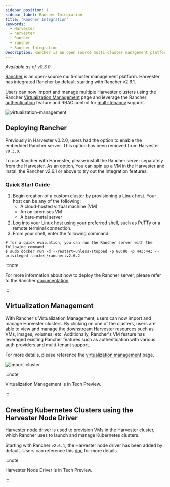 ```yaml
---
sidebar_position: 1
sidebar_label: Rancher Integration
title: "Rancher Integration"
keywords:
  - Harvester
  - harvester
  - Rancher
  - rancher
  - Rancher Integration
Description: Rancher is an open source multi-cluster management platform. Harvester has integrated Rancher by default starting with Rancher v2.6.1.
---
```


<head>
  <link rel="canonical" href="https://docs.harvesterhci.io/v1.2/rancher/rancher-integration"/>
</head>

_Available as of v0.3.0_

[Rancher](https://github.com/rancher/rancher) is an open-source multi-cluster management platform. Harvester has integrated Rancher by default starting with Rancher v2.6.1.

Users can now import and manage multiple Harvester clusters using the Rancher [Virtualization Management](virtualization-management.md) page and leverage the Rancher [authentication](https://ranchermanager.docs.rancher.com/v2.6/pages-for-subheaders/authentication-config) feature and RBAC control for [multi-tenancy](https://rancher.com/docs/rancher/v2.6/en/admin-settings/rbac/) support.

![virtualization-management](./assets/virtualization-management.png)

## Deploying Rancher

Previously in Harvester v0.2.0, users had the option to enable the embedded Rancher server. This option has been removed from Harvester `v0.3.0`. 

To use Rancher with Harvester, please install the Rancher server separately from the Harvester. As an option, You can spin up a VM in the Harvester and install the Rancher v2.6.1 or above to try out the integration features.

### Quick Start Guide
1. Begin creation of a custom cluster by provisioning a Linux host. Your host can be any of the following:
    - A cloud-hosted virtual machine (VM)
    - An on-premises VM
    - A bare-metal server
1. Log into your Linux host using your preferred shell, such as PuTTy or a remote terminal connection.
1. From your shell, enter the following command:

```shell
# for a quick evaluation, you can run the Rancher server with the following command
$ sudo docker run -d --restart=unless-stopped -p 80:80 -p 443:443 --privileged rancher/rancher:v2.6.2
```

:::note

For more information about how to deploy the Rancher server, please refer to the Rancher [documentation](https://rancher.com/docs/rancher/v2.6/en/quick-start-guide/deployment/).

:::

## Virtualization Management

With Rancher's Virtualization Management, users can now import and manage Harvester clusters. By clicking on one of the clusters, users are able to view and manage the downstream Harvester resources such as VMs, images, volumes, etc. Additionally, Rancher's VM feature has leveraged existing Rancher features such as authentication with various auth providers and multi-tenant support.

For more details, please reference the [virtualization management](virtualization-management.md) page.

![import-cluster](./assets/import-harvester-cluster.png)

:::note

Virtualization Management is in Tech Preview.

:::

## Creating Kubernetes Clusters using the Harvester Node Driver

[Harvester node driver](./node/node-driver.md) is used to provision VMs in the Harvester cluster, which Rancher uses to launch and manage Kubernetes clusters.

Starting with Rancher `v2.6.1`, the Harvester node driver has been added by default. Users can reference this [doc](./node/node-driver.md) for more details.

:::note

Harvester Node Driver is in Tech Preview.

:::
